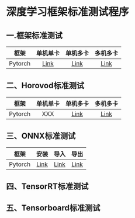# 深度学习框架标准测试程序
## 一.框架标准测试
|   框架      |     单机单卡   |    单机多卡    |   多机多卡     |
|:-----------:|:---------:|:-----------:|:--------:|
|Pytorch|[Link](notes/pytorch-smsg.md)|[Link](notes/pytorch-smmg.md)| [Link](notes/pytorch-mmmg.md)|

## 二、Horovod标准测试
|   框架      |     单机单卡   |    单机多卡    |   多机多卡     |
|:-----------:|:---------:|:-----------:|:--------:|
|Pytorch|XXX|[Link](notes/horovod-pytorch-smmg.md)| [Link](notes/horovod-pytorch-mmmg.md)|

## 三、ONNX标准测试
|   框架      |     安装   |    导入    |   导出     |
|:-----------:|:---------:|:-----------:|:--------:|
|Pytorch|[Link](notes/onnx-pytorch-install.md)|[Link](notes/onnx-pytorch-import.md)|[Link](notes/onnx-pytorch-export.md)
## 四、TensorRT标准测试
## 五、Tensorboard标准测试